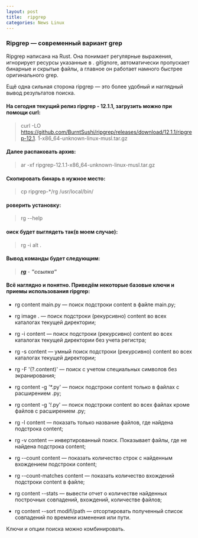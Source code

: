 ```yaml
---
layout: post
title:  ripgrep
categories: News Linux
---
```





### Ripgrep — современный вариант grep

 Ripgrep написана на Rust. Она понимает регулярные выражения, игнорирует ресурсы указанные в .
  gitignore, автоматически пропускает бинарные и скрытые файлы, а главное он работает намного 
 быстрее оригинального grep.

Ещё одна сильная сторона ripgrep — это более удобный и наглядный вывод результатов поиска. 


#### На сегодня текущий релиз ripgrep - 12.1.1, загрузить можно при помощи curl:

>curl -LO https://github.com/BurntSushi/ripgrep/releases/download/12.1.1/ripgrep-12.1.
> 1-x86_64-unknown-linux-musl.tar.gz

#### Далее распаковать архив:

>ar -xf ripgrep-12.1.1-x86_64-unknown-linux-musl.tar.gz

#### Скопировать бинарь в нужное место:

>cp ripgrep-*/rg /usr/local/bin/

#### роверить установку:

>rg --help

#### оиск будет выглядеть так(в моем случае):

>rg -i alt .

#### Вывод команды будет следующим:

><a class="blu" href="https://disk.yandex.ru/i/Ho4yY--f5bjjBQ" target="_blank">***rg***</a> - 
> ***"ссылка"***

#### Всё наглядно и понятно. Приведём некоторые базовые ключи и приемы использования ripgrep:

- rg content main.py — поиск подстроки content в файле main.py;

- rg image . — поиск подстроки (рекурсивно) content во всех каталогах текущей директории;

- rg -i content — поиск подстроки (рекурсивно) content во всех каталогах текущей директории без 
учета регистра;

- rg -s content — умный поиск подстроки (рекурсивно) content во всех каталогах текущей директории;

- rg -F '(?.content)' — поиск с учетом специальных символов без экранирования;

- rg content -g '*.py' — поиск подстроки content только в файлах с расширением .py;

- rg content -g '*!*.py' — поиск подстроки content во всех файлах кроме файлов с расширением .py;

- rg -l content — показать только название файлов, где найдена подстрока content;

- rg -v content — инвертированный поиск. Показывает файлы, где не найдена подстрока content;

- rg --count content — показать количество строк с найденным вхождением подстроки content;

- rg --count-matches content — показать количество вхождений подстроки content в файле;

- rg content --stats — вывести отчет о количестве найденных построчных совпадений, вхождений, 
количестве файлов;

- rg content --sort modifi/path — отсортировать полученный список совпадений по времени изменения 
или пути.

Ключи и опции поиска можно комбинировать. 